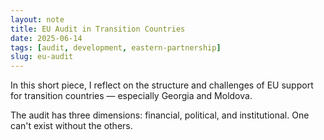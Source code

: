 ```yaml
---
layout: note
title: EU Audit in Transition Countries
date: 2025-06-14
tags: [audit, development, eastern-partnership]
slug: eu-audit
---
```


In this short piece, I reflect on the structure and challenges of EU support for transition countries — especially Georgia and Moldova.

The audit has three dimensions: financial, political, and institutional. One can't exist without the others.


